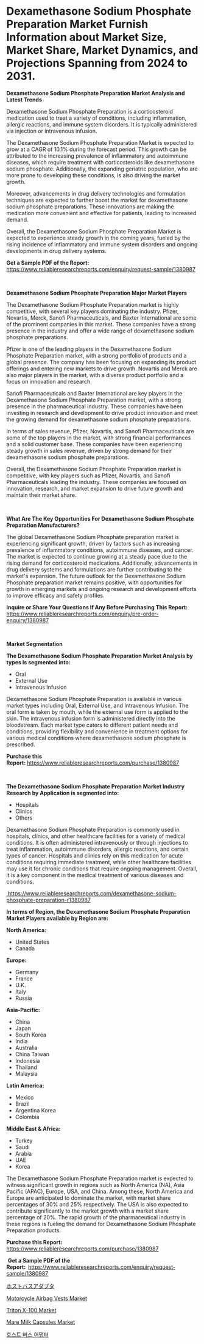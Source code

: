 <p><h1>Dexamethasone Sodium Phosphate Preparation Market Furnish Information about Market Size, Market Share, Market Dynamics, and Projections Spanning from 2024 to 2031.</h1></p><p><strong>Dexamethasone Sodium Phosphate Preparation Market Analysis and Latest Trends</strong></p>
<p><p>Dexamethasone Sodium Phosphate Preparation is a corticosteroid medication used to treat a variety of conditions, including inflammation, allergic reactions, and immune system disorders. It is typically administered via injection or intravenous infusion.</p><p>The Dexamethasone Sodium Phosphate Preparation Market is expected to grow at a CAGR of 10.1% during the forecast period. This growth can be attributed to the increasing prevalence of inflammatory and autoimmune diseases, which require treatment with corticosteroids like dexamethasone sodium phosphate. Additionally, the expanding geriatric population, who are more prone to developing these conditions, is also driving the market growth.</p><p>Moreover, advancements in drug delivery technologies and formulation techniques are expected to further boost the market for dexamethasone sodium phosphate preparations. These innovations are making the medication more convenient and effective for patients, leading to increased demand.</p><p>Overall, the Dexamethasone Sodium Phosphate Preparation Market is expected to experience steady growth in the coming years, fueled by the rising incidence of inflammatory and immune system disorders and ongoing developments in drug delivery systems.</p></p>
<p><strong>Get a Sample PDF of the Report:&nbsp;</strong> <a href="https://www.reliableresearchreports.com/enquiry/request-sample/1380987">https://www.reliableresearchreports.com/enquiry/request-sample/1380987</a></p>
<p>&nbsp;</p>
<p><strong>Dexamethasone Sodium Phosphate Preparation Major Market Players</strong></p>
<p><p>The Dexamethasone Sodium Phosphate Preparation market is highly competitive, with several key players dominating the industry. Pfizer, Novartis, Merck, Sanofi Pharmaceuticals, and Baxter International are some of the prominent companies in this market. These companies have a strong presence in the industry and offer a wide range of dexamethasone sodium phosphate preparations.</p><p>Pfizer is one of the leading players in the Dexamethasone Sodium Phosphate Preparation market, with a strong portfolio of products and a global presence. The company has been focusing on expanding its product offerings and entering new markets to drive growth. Novartis and Merck are also major players in the market, with a diverse product portfolio and a focus on innovation and research.</p><p>Sanofi Pharmaceuticals and Baxter International are key players in the Dexamethasone Sodium Phosphate Preparation market, with a strong presence in the pharmaceutical industry. These companies have been investing in research and development to drive product innovation and meet the growing demand for dexamethasone sodium phosphate preparations.</p><p>In terms of sales revenue, Pfizer, Novartis, and Sanofi Pharmaceuticals are some of the top players in the market, with strong financial performances and a solid customer base. These companies have been experiencing steady growth in sales revenue, driven by strong demand for their dexamethasone sodium phosphate preparations.</p><p>Overall, the Dexamethasone Sodium Phosphate Preparation market is competitive, with key players such as Pfizer, Novartis, and Sanofi Pharmaceuticals leading the industry. These companies are focused on innovation, research, and market expansion to drive future growth and maintain their market share.</p></p>
<p>&nbsp;</p>
<p><strong>What Are The Key Opportunities For Dexamethasone Sodium Phosphate Preparation Manufacturers?</strong></p>
<p><p>The global Dexamethasone Sodium Phosphate preparation market is experiencing significant growth, driven by factors such as increasing prevalence of inflammatory conditions, autoimmune diseases, and cancer. The market is expected to continue growing at a steady pace due to the rising demand for corticosteroid medications. Additionally, advancements in drug delivery systems and formulations are further contributing to the market's expansion. The future outlook for the Dexamethasone Sodium Phosphate preparation market remains positive, with opportunities for growth in emerging markets and ongoing research and development efforts to improve efficacy and safety profiles.</p></p>
<p><strong>Inquire or Share Your Questions If Any Before Purchasing This Report:</strong> <a href="https://www.reliableresearchreports.com/enquiry/pre-order-enquiry/1380987">https://www.reliableresearchreports.com/enquiry/pre-order-enquiry/1380987</a></p>
<p>&nbsp;</p>
<p><strong>Market Segmentation</strong></p>
<p><strong>The Dexamethasone Sodium Phosphate Preparation Market Analysis by types is segmented into:</strong></p>
<p><ul><li>Oral</li><li>External Use</li><li>Intravenous Infusion</li></ul></p>
<p><p>Dexamethasone Sodium Phosphate Preparation is available in various market types including Oral, External Use, and Intravenous Infusion. The oral form is taken by mouth, while the external use form is applied to the skin. The intravenous infusion form is administered directly into the bloodstream. Each market type caters to different patient needs and conditions, providing flexibility and convenience in treatment options for various medical conditions where dexamethasone sodium phosphate is prescribed.</p></p>
<p><strong>Purchase this Report:&nbsp;</strong><a href="https://www.reliableresearchreports.com/purchase/1380987">https://www.reliableresearchreports.com/purchase/1380987</a></p>
<p>&nbsp;</p>
<p><strong>The Dexamethasone Sodium Phosphate Preparation Market Industry Research by Application is segmented into:</strong></p>
<p><ul><li>Hospitals</li><li>Clinics</li><li>Others</li></ul></p>
<p><p>Dexamethasone Sodium Phosphate Preparation is commonly used in hospitals, clinics, and other healthcare facilities for a variety of medical conditions. It is often administered intravenously or through injections to treat inflammation, autoimmune disorders, allergic reactions, and certain types of cancer. Hospitals and clinics rely on this medication for acute conditions requiring immediate treatment, while other healthcare facilities may use it for chronic conditions that require ongoing management. Overall, it is a key component in the medical treatment of various diseases and conditions.</p></p>
<p><a href="https://www.reliableresearchreports.com/dexamethasone-sodium-phosphate-preparation-r1380987">&nbsp;https://www.reliableresearchreports.com/dexamethasone-sodium-phosphate-preparation-r1380987</a></p>
<p><strong>In terms of Region, the Dexamethasone Sodium Phosphate Preparation Market Players available by Region are:</strong></p>
<p>
    <p> <strong> North America: </strong>
        <ul>
            <li>United States</li>
            <li>Canada</li>
        </ul>
        </p> 
    <p> <strong> Europe: </strong>
        <ul>
            <li>Germany</li>
            <li>France</li>
            <li>U.K.</li>
            <li>Italy</li>
            <li>Russia</li>
        </ul>
        </p> 
    <p> <strong> Asia-Pacific: </strong>
        <ul>
            <li>China</li>
            <li>Japan</li>
            <li>South Korea</li>
            <li>India</li>
            <li>Australia</li>
            <li>China Taiwan</li>
            <li>Indonesia</li>
            <li>Thailand</li>
            <li>Malaysia</li>
        </ul>
        </p> 
    <p> <strong> Latin America: </strong>
        <ul>
            <li>Mexico</li>
            <li>Brazil</li>
            <li>Argentina Korea</li>
            <li>Colombia</li>
        </ul>
        </p> 
    <p> <strong> Middle East & Africa: </strong>
        <ul>
            <li>Turkey</li>
            <li>Saudi</li>
            <li>Arabia</li>
            <li>UAE</li>
            <li>Korea</li>
        </ul>
    </p>
    </p>
<p><p>The Dexamethasone Sodium Phosphate Preparation market is expected to witness significant growth in regions such as North America (NA), Asia Pacific (APAC), Europe, USA, and China. Among these, North America and Europe are anticipated to dominate the market, with market share percentages of 30% and 25% respectively. The USA is also expected to contribute significantly to the market growth with a market share percentage of 20%. The rapid growth of the pharmaceutical industry in these regions is fueling the demand for Dexamethasone Sodium Phosphate Preparation products.</p></p>
<p><strong>Purchase this Report: </strong><a href="https://www.reliableresearchreports.com/purchase/1380987">https://www.reliableresearchreports.com/purchase/1380987</a></p>
<p>&nbsp;<strong>Get a Sample PDF of the Report:&nbsp;&nbsp;</strong><a href="https://www.reliableresearchreports.com/enquiry/request-sample/1380987">https://www.reliableresearchreports.com/enquiry/request-sample/1380987</a></p>
<p><strong></strong></p>
<p><p><a href="https://github.com/hardee896/Market-Research-Report-List-1/blob/main/732555159139.md">ホストバスアダプタ</a></p><p><a href="https://www.linkedin.com/pulse/motorcycle-airbag-vests-market-analysis-its-cagr-segmentation-rcgvf">Motorcycle Airbag Vests Market</a></p><p><a href="https://issuu.com/reportprime-2/docs/triton-x-100-market-size-2030.pptx">Triton X-100 Market</a></p><p><a href="https://github.com/Whitneyboyettebo9kiw7yr13/Market-Research-Report-List-2/blob/main/mare-milk-capsules-market.md">Mare Milk Capsules Market</a></p><p><a href="https://github.com/sammyUltyylrich9067856/Market-Research-Report-List-1/blob/main/113502459134.md">호스트 버스 어댑터</a></p></p>